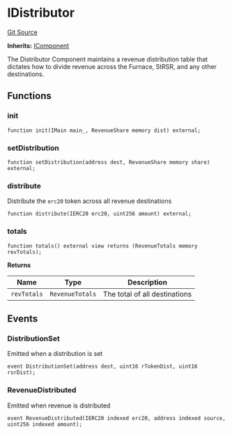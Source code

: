 # IDistributor
[Git Source](https://github.com/larrythecucumber321/protocol/blob/77d337b8595ba96d069ded321419b36a61984170/contracts/interfaces/IDistributor.sol)

**Inherits:**
[IComponent](/contracts/interfaces/IComponent.sol/interface.IComponent.md)

The Distributor Component maintains a revenue distribution table that dictates
how to divide revenue across the Furnace, StRSR, and any other destinations.


## Functions
### init


```solidity
function init(IMain main_, RevenueShare memory dist) external;
```

### setDistribution


```solidity
function setDistribution(address dest, RevenueShare memory share) external;
```

### distribute

Distribute the `erc20` token across all revenue destinations


```solidity
function distribute(IERC20 erc20, uint256 amount) external;
```

### totals


```solidity
function totals() external view returns (RevenueTotals memory revTotals);
```
**Returns**

|Name|Type|Description|
|----|----|-----------|
|`revTotals`|`RevenueTotals`|The total of all  destinations|


## Events
### DistributionSet
Emitted when a distribution is set


```solidity
event DistributionSet(address dest, uint16 rTokenDist, uint16 rsrDist);
```

### RevenueDistributed
Emitted when revenue is distributed


```solidity
event RevenueDistributed(IERC20 indexed erc20, address indexed source, uint256 indexed amount);
```

